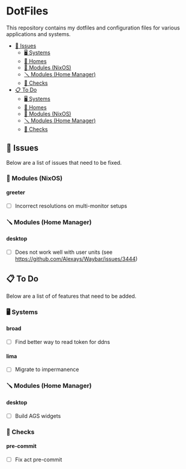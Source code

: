 # DotFiles

This repository contains my dotfiles and configuration files for various applications and systems.

- [:bug: Issues](#bug-issues)
  - [:desktop_computer: Systems](#desktop_computer-systems)
  - [:house_with_garden: Homes](#house_with_garden-homes)
  - [:wrench: Modules (NixOS)](#wrench-modules-nixos)
  - [:screwdriver: Modules (Home Manager)](#screwdriver-modules-home-manager)
  - [:test_tube: Checks](#test_tube-checks)
- [:clipboard: To Do](#clipboard-todo)
  - [:desktop_computer: Systems](#desktop_computer-systems-1)
  - [:house_with_garden: Homes](#house_with_garden-homes-1)
  - [:wrench: Modules (NixOS)](#wrench-modules-nixos-1)
  - [:screwdriver: Modules (Home Manager)](#screwdriver-modules-home-manager-1)
  - [:test_tube: Checks](#test_tube-checks-1)

## :bug: Issues

Below are a list of issues that need to be fixed.

### :wrench: Modules (NixOS)

#### **greeter**

- [ ] Incorrect resolutions on multi-monitor setups

### :screwdriver: Modules (Home Manager)

#### **desktop**

- [ ] Does not work well with user units (see https://github.com/Alexays/Waybar/issues/3444)

## :clipboard: To Do

Below are a list of of features that need to be added.

### :desktop_computer: Systems

#### **broad**

- [ ] Find better way to read token for ddns

#### **lima**

- [ ] Migrate to impermanence

### :screwdriver: Modules (Home Manager)

#### **desktop**

- [ ] Build AGS widgets

### :test_tube: Checks

#### **pre-commit**

- [ ] Fix act pre-commit
